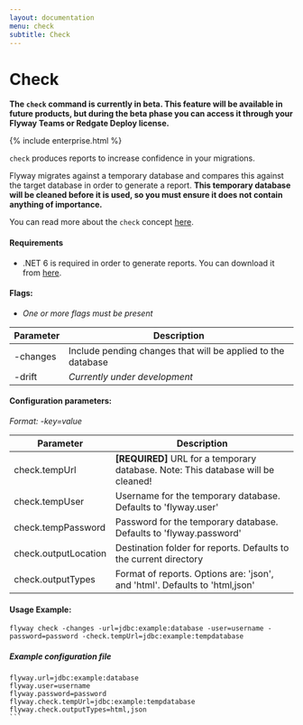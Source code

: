 ```yaml
---
layout: documentation
menu: check
subtitle: Check
---
```


# Check

**The `check` command is currently in beta. This feature will be available in future products, but during the beta phase you can access it through your Flyway Teams or Redgate Deploy license.**

{% include enterprise.html %}

`check` produces reports to increase confidence in your migrations.

Flyway migrates against a temporary database and compares this against the target database in order to generate a report.
**This temporary database will be cleaned before it is used, so you must ensure it does not contain anything of importance.**

You can read more about the `check` concept [here](/documentation/concepts/check).

#### Requirements
- .NET 6 is required in order to generate reports. You can download it from [here](https://dotnet.microsoft.com/en-us/download/dotnet/6.0).

#### Flags:
- _One or more flags must be present_

| Parameter                    | Description
| ---------------------------- | --------------------------------------------------------------
|    -changes                  |  Include pending changes that will be applied to the database
|    -drift                    |  _Currently under development_

#### Configuration parameters:
 _Format: -key=value_

| Parameter                    | Description
| ---------------------------- | -----------------------------------------------------------
|    check.tempUrl             | **[REQUIRED]** URL for a temporary database. Note: This database will be cleaned!
|    check.tempUser            | Username for the temporary database. Defaults to 'flyway.user'
|    check.tempPassword        | Password for the temporary database. Defaults to 'flyway.password'
|    check.outputLocation      | Destination folder for reports. Defaults to the current directory
|    check.outputTypes         | Format of reports. Options are: 'json', and 'html'. Defaults to 'html,json'

#### Usage Example:
```
flyway check -changes -url=jdbc:example:database -user=username -password=password -check.tempUrl=jdbc:example:tempdatabase
```

##### Example configuration file

``````properties
flyway.url=jdbc:example:database
flyway.user=username
flyway.password=password
flyway.check.tempUrl=jdbc:example:tempdatabase
flyway.check.outputTypes=html,json
```
